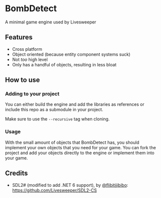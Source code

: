 # BombDetect
A minimal game engine used by Livesweeper

## Features
- Cross platform
- Object oriented (because entity component systems suck)
- Not *too* high level
- Only has a handful of objects, resulting in less bloat

## How to use
### Adding to your project
You can either build the engine and add the libraries as references or include this repo as a submodule in your project.

Make sure to use the `--recursive` tag when cloning.

### Usage
With the small amount of objects that BombDetect has, you should implement your own objects that you need for your game. You can fork the project and add your objects directly to the engine or implement them into your game.

## Credits
- SDL2# (modified to add .NET 6 support), by [@flibitijibibo](https://github.com/flibitijibibo): https://github.com/Livesweeper/SDL2-CS
